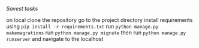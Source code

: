 *Savest tasks*



on local
clone the repository
go to the project directory
install requirements using `pip install -r requirements.txt`
run `python manage.py makemagrations`
run `python manage.py migrate`
then run `python manage.py runserver`
and navigate to the localhost
